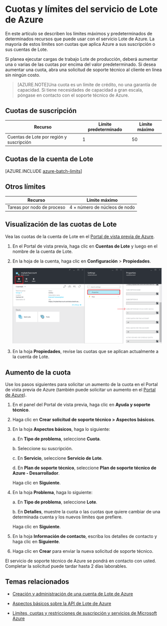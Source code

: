 <properties
	pageTitle="Límites y cuotas del servicio Lote | Microsoft Azure"
	description="Obtenga información sobre las cuotas, los límites y las restricciones en el uso del servicio Lote de Azure"
	services="batch"
	documentationCenter=""
	authors="dlepow"
	manager="timlt"
	editor=""/>

<tags
	ms.service="batch"
	ms.workload="big-compute"
	ms.tgt_pltfrm="na"
	ms.devlang="na"
	ms.topic="article"
	ms.date="10/26/2015"
	ms.author="danlep"/>



# Cuotas y límites del servicio de Lote de Azure

En este artículo se describen los límites máximos y predeterminados de determinados recursos que puede usar con el servicio Lote de Azure. La mayoría de estos límites son cuotas que aplica Azure a sus suscripción o sus cuentas de Lote.

Si planea ejecutar cargas de trabajo Lote de producción, deberá aumentar una o varias de las cuotas por encima del valor predeterminado. Si desea aumentar una cuota, abra una solicitud de soporte técnico al cliente en línea sin ningún costo.

>[AZURE.NOTE]Una cuota es un límite de crédito, no una garantía de capacidad. Si tiene necesidades de capacidad a gran escala, póngase en contacto con el soporte técnico de Azure.

## Cuotas de suscripción
Recurso|Límite predeterminado|Límite máximo
---|---|---
Cuentas de Lote por región y suscripción|1|50

## Cuotas de la cuenta de Lote
[AZURE.INCLUDE [azure-batch-limits](../../includes/azure-batch-limits.md)]

## Otros límites
Recurso|Límite máximo
---|---
Tareas por nodo de proceso|4 × número de núcleos de nodo

## Visualización de las cuotas de Lote

Vea las cuotas de la cuenta de Lote en el [Portal de vista previa de Azure](https://portal.azure.com).

1. En el Portal de vista previa, haga clic en **Cuentas de Lote** y luego en el nombre de la cuenta de Lote.

2. En la hoja de la cuenta, haga clic en **Configuración** > **Propiedades**.

	![Cuotas de la cuenta de Lote][account_quotas]

3. En la hoja **Propiedades**, revise las cuotas que se aplican actualmente a la cuenta de Lote.

## Aumento de la cuota

Use los pasos siguientes para solicitar un aumento de la cuota en el Portal de vista previa de Azure (también puede solicitar un aumento en el [Portal de Azure](http://azure.microsoft.com/blog/2014/06/04/azure-limits-quotas-increase-requests/)).

1. En el panel del Portal de vista previa, haga clic en **Ayuda y soporte técnico**.

2. Haga clic en **Crear solicitud de soporte técnico > Aspectos básicos**.

3. En la hoja **Aspectos básicos**, haga lo siguiente:

	a. En **Tipo de problema**, seleccione **Cuota**.

	b. Seleccione su suscripción.

	c. En **Servicio**, seleccione **Servicio de Lote**.

	d. En **Plan de soporte técnico**, seleccione **Plan de soporte técnico de Azure - Desarrollador**.

	Haga clic en **Siguiente**.

4. En la hoja **Problema**, haga lo siguiente:

	a. En **Tipo de problema**, seleccione **Lote**.

	b. En **Detalles**, muestre la cuota o las cuotas que quiere cambiar de una determinada cuenta y los nuevos límites que prefiere.

	Haga clic en **Siguiente**.

5. En la hoja **Información de contacto**, escriba los detalles de contacto y haga clic en **Siguiente**.

6. Haga clic en **Crear** para enviar la nueva solicitud de soporte técnico.

El servicio de soporte técnico de Azure se pondrá en contacto con usted. Completar la solicitud puede tardar hasta 2 días laborables.

## Temas relacionados

* [Creación y administración de una cuenta de Lote de Azure](batch-account-create-portal.md)

* [Aspectos básicos sobre la API de Lote de Azure](batch-api-basics.md)

* [Límites, cuotas y restricciones de suscripción y servicios de Microsoft Azure](../azure-subscription-service-limits.md)

[account_quotas]: ./media/batch-quota-limit/accountquota_portal.PNG

<!---HONumber=Nov15_HO2-->